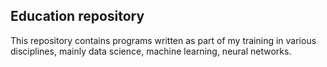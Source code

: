 ## Education repository
This repository contains programs written as part of my training in various disciplines, mainly data science, machine learning, neural networks.
